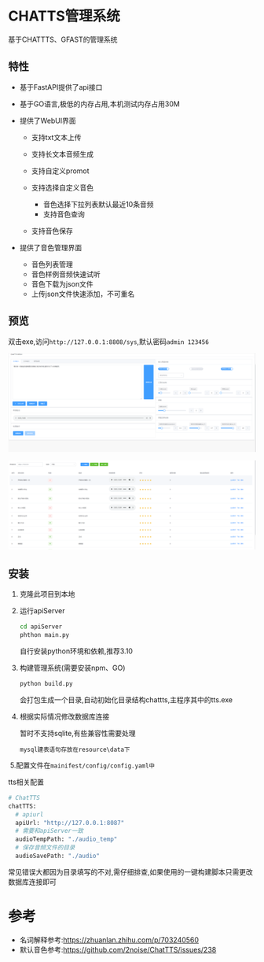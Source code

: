 # CHATTS管理系统

基于CHATTTS、GFAST的管理系统

## 特性

- 基于FastAPI提供了api接口
- 基于GO语言,极低的内存占用,本机测试内存占用30M
- 提供了WebUI界面
  - 支持txt文本上传
  - 支持长文本音频生成
  - 支持自定义promot
  - 支持选择自定义音色
    - 音色选择下拉列表默认最近10条音频
    - 支持音色查询

  - 支持音色保存

- 提供了音色管理界面
  - 音色列表管理
  - 音色样例音频快速试听
  - 音色下载为json文件
  - 上传json文件快速添加，不可重名

## 预览

双击exe,访问`http://127.0.0.1:8808/sys`,默认密码`admin 123456`

![](images/tts.png)

![](images/voice.png)





## 安装

1. 克隆此项目到本地

2. 运行apiServer

   ```bash
   cd apiServer
   phthon main.py
   ```

   自行安装python环境和依赖,推荐3.10

3. 构建管理系统(需要安装npm、GO)

   ```bash
   python build.py
   ```

   会打包生成一个目录,自动初始化目录结构chattts,主程序其中的tts.exe

4. 根据实际情况修改数据库连接

   暂时不支持sqlite,有些兼容性需要处理

   ```
   mysql建表语句存放在resource\data下
   ```

​	5.配置文件在`mainifest/config/config.yaml中`

tts相关配置

```bash
# ChatTTS
chatTTS:
  # apiurl 
  apiUrl: "http://127.0.0.1:8087"
  # 需要和apiServer一致
  audioTempPath: "./audio_temp"
  # 保存音频文件的目录
  audioSavePath: "./audio"
```

常见错误大都因为目录填写的不对,需仔细排查,如果使用的一键构建脚本只需更改数据库连接即可



# 参考

- 名词解释参考:https://zhuanlan.zhihu.com/p/703240560
- 默认音色参考:https://github.com/2noise/ChatTTS/issues/238
